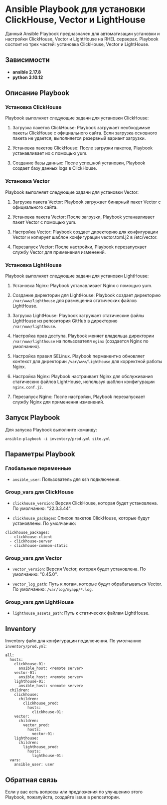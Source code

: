 # Ansible Playbook для установки ClickHouse, Vector и LightHouse

Данный Ansible Playbook предназначен для автоматизации установки и настройки ClickHouse, Vector и LightHouse на RHEL серверах. Playbook состоит из трех частей: установка ClickHouse, Vector и LightHouse.

## Зависимости

- **ansible 2.17.8**
- **python 3.10.12**

## Описание Playbook

### Установка ClickHouse

Playbook выполняет следующие задачи для установки ClickHouse:

1. Загрузка пакетов ClickHouse: Playbook загружает необходимые пакеты ClickHouse с официального сайта. Если загрузка основного пакета не удается, выполняется резервный вариант загрузки.

2. Установка пакетов ClickHouse: После загрузки пакетов, Playbook устанавливает их с помощью yum.

3. Создание базы данных: После успешной установки, Playbook создает базу данных logs в ClickHouse.

### Установка Vector

Playbook выполняет следующие задачи для установки Vector:

1. Загрузка пакета Vector: Playbook загружает бинарный пакет Vector с официального сайта.

2. Установка пакета Vector: После загрузки, Playbook устанавливает пакет Vector с помощью yum.

3. Настройка Vector: Playbook создает директорию для конфигурации Vector и копирует шаблон конфигурации vector.toml.j2 в /etc/vector.

4. Перезапуск Vector: После настройки, Playbook перезапускает службу Vector для применения изменений.

### Установка LightHouse

Playbook выполняет следующие задачи для установки LightHouse:

1. Установка Nginx: Playbook устанавливает Nginx с помощью yum.

2. Создание директории для LightHouse: Playbook создает директорию `/var/www/lighthouse` для размещения статических файлов LightHouse.

3. Загрузка LightHouse: Playbook загружает статические файлы LightHouse из репозитория GitHub в директорию `/var/www/lighthouse`.

4. Настройка прав доступа. Playbook меняет владельца директории `/var/www/lighthouse` на пользователя `nginx` (создается Nginx по умолчанию).

5. Настройка правил SELinux. Playbook перманентно обновляет контекст для директории `/var/www/lighthouse` для корректной работы Nginx.

6. Настройка Nginx: Playbook настраивает Nginx для обслуживания статических файлов LightHouse, используя шаблон конфигурации `nginx.conf.j2`.

7. Перезапуск Nginx: После настройки, Playbook перезапускает службу Nginx для применения изменений.

## Запуск Playbook

Для запуска Playbook выполните команду:

`ansible-playbook -i inventory/prod.yml site.yml`

## Параметры Playbook

### Глобальные переменные

- `ansible_user`: Пользователь для ssh подключения.

### Group_vars для ClickHouse

- `clickhouse_version`: Версия ClickHouse, которая будет установлена. По умолчанию: "22.3.3.44".

- `clickhouse_packages`: Список пакетов ClickHouse, которые будут установлены. По умолчанию:
```
clickhouse_packages:
  - clickhouse-client
  - clickhouse-server
  - clickhouse-common-static
```

### Group_vars для Vector

- `vector_version`: Версия Vector, которая будет установлена. По умолчанию: "0.45.0".

- `vector_log_path`: Путь к логам, которые будут обрабатываться Vector. По умолчанию: `/var/log/myapp/*.log`.

### Group_vars для LightHouse

- `lighthouse_assets_path`: Путь к статических файлам LightHouse.

## Inventory

Inventory файл для конфигурации подключения. По умолчанию `inventory/prod.yml`:

```
all:
  hosts:
    clickhouse-01:
      ansible_host: <remote server>
    vector-01:
      ansible_host: <remote server>
    lighthouse-01:
      ansible_host: <remote server>
  children:
    clickhouse:
      children:
        clickhouse_prod:
          hosts:
            clickhouse-01:
    vector:
      children:
        vector_prod:
          hosts:
            vector-01:
    lighthouse:
      children:
        lighthouse_prod:
          hosts:
            lighthouse-01:
  vars:
    ansible_user: user
```

## Обратная связь

Если у вас есть вопросы или предложения по улучшению этого Playbook, пожалуйста, создайте issue в репозитории.
